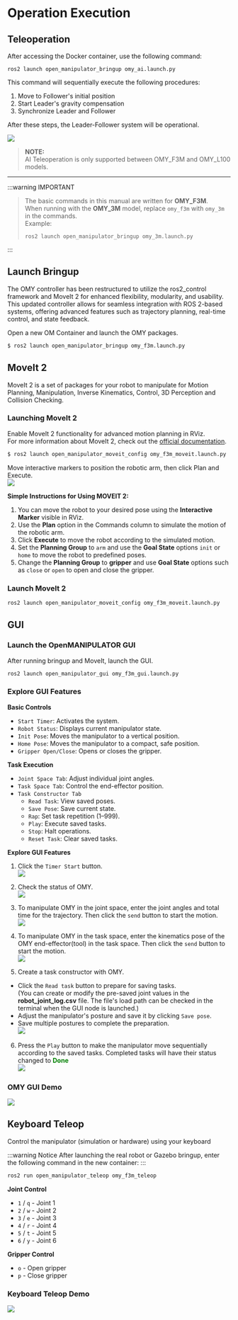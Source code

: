 # Operation Execution  

## Teleoperation
After accessing the Docker container, use the following command:  
```
ros2 launch open_manipulator_bringup omy_ai.launch.py
```  
This command will sequentially execute the following procedures:  
1. Move to Follower's initial position
2. Start Leader's gravity compensation
3. Synchronize Leader and Follower

After these steps, the Leader-Follower system will be operational.

![](/quick_start_guide/ai_teleop.gif)


> **NOTE:**  
> AI Teleoperation is only supported between OMY_F3M and OMY_L100 models.

---
:::warning IMPORTANT
> The basic commands in this manual are written for **OMY_F3M**.  
> When running with the **OMY_3M** model, replace `omy_f3m` with `omy_3m` in the commands.  
> Example:  
> ```
> ros2 launch open_manipulator_bringup omy_3m.launch.py
> ```
:::

## Launch Bringup
The OMY controller has been restructured to utilize the ros2_control framework and MoveIt 2 for enhanced flexibility, modularity, and usability. This updated controller allows for seamless integration with ROS 2-based systems, offering advanced features such as trajectory planning, real-time control, and state feedback.

Open a new OM Container and launch the OMY packages.

```bash
$ ros2 launch open_manipulator_bringup omy_f3m.launch.py
```

## MoveIt 2
MoveIt 2 is a set of packages for your robot to manipulate for Motion Planning, Manipulation, Inverse Kinematics, Control, 3D Perception and Collision Checking.

###  Launching MoveIt 2
Enable MoveIt 2 functionality for advanced motion planning in RViz.  
For more information about MoveIt 2, check out the [official documentation](https://moveit.picknik.ai/main/doc/how_to_guides/how_to_guides.html).
```bash
$ ros2 launch open_manipulator_moveit_config omy_f3m_moveit.launch.py
```
Move interactive markers to position the robotic arm, then click Plan and Execute.  
![](/quick_start_guide/moveit2_core.png)

**Simple Instructions for Using MOVEIT 2:**  
1. You can move the robot to your desired pose using the **Interactive Marker** visible in RViz.
2. Use the **Plan** option in the Commands column to simulate the motion of the robotic arm.
3. Click **Execute** to move the robot according to the simulated motion.
4. Set the **Planning Group** to `arm` and use the **Goal State** options `init` or `home` to move the robot to predefined poses.
5. Change the **Planning Group** to **gripper** and use **Goal State** options such as `close` or `open` to open and close the gripper.




### Launch MoveIt 2
```bash
ros2 launch open_manipulator_moveit_config omy_f3m_moveit.launch.py
```

## GUI

### Launch the OpenMANIPULATOR GUI
After running bringup and MoveIt, launch the GUI.
```bash
ros2 launch open_manipulator_gui omy_f3m_gui.launch.py
```

### Explore GUI Features
**Basic Controls**
- `Start Timer`: Activates the system.
- `Robot Status`: Displays current manipulator state.
- `Init Pose`: Moves the manipulator to a vertical position.
- `Home Pose`: Moves the manipulator to a compact, safe position.
- `Gripper Open/Close`: Opens or closes the gripper.

**Task Execution**
- `Joint Space Tab`: Adjust individual joint angles.
- `Task Space Tab`: Control the end-effector position.
- `Task Constructor Tab`
  - `Read Task`: View saved poses.
  - `Save Pose`: Save current state.
  - `Rap`: Set task repetition (1–999).
  - `Play`: Execute saved tasks.
  - `Stop`: Halt operations.
  - `Reset Task`: Clear saved tasks.

**Explore GUI Features**
1. Click the `Timer Start` button.  
![](/quick_start_guide/OMY_GUI1.png)

2. Check the status of OMY.  
![](/quick_start_guide/OMY_GUI2.png)

3. To manipulate OMY in the joint space, enter the joint angles and total time for the trajectory. Then click the `send` button to start the motion.  
![](/quick_start_guide/OMY_GUI3.png)

4. To manipulate OMY in the task space, enter the kinematics pose of the OMY end-effector(tool) in the task space. Then click the `send` button to start the motion.  
![](/quick_start_guide/OMY_GUI4.png)

5. Create a task constructor with OMY.  
- Click the `Read task` button to prepare for saving tasks.  
(You can create or modify the pre-saved joint values in the **robot_joint_log.csv** file. The file's load path can be checked in the terminal when the GUI node is launched.)  
- Adjust the manipulator's posture and save it by clicking `Save pose`.  
- Save multiple postures to complete the preparation.  
![](/quick_start_guide/OMY_GUI5.png)

6. Press the `Play` button to make the manipulator move sequentially according to the saved tasks. Completed tasks will have their status changed to <span style="color: green; font-weight: bold;">Done</span>  
![](/quick_start_guide/OMY_GUI6.png)

### OMY GUI Demo
![](/quick_start_guide/omy_f3m_gui.gif)



## Keyboard Teleop
Control the manipulator (simulation or hardware) using your keyboard

:::warning Notice
After launching the real robot or Gazebo bringup, enter the following command in the new container:
:::
```bash
ros2 run open_manipulator_teleop omy_f3m_teleop
```
**Joint Control**
- `1` / `q` - Joint 1
- `2` / `w` - Joint 2
- `3` / `e` - Joint 3
- `4` / `r` - Joint 4
- `5` / `t` - Joint 5
- `6` / `y` - Joint 6

**Gripper Control**
- `o` - Open gripper
- `p` - Close gripper

### Keyboard Teleop Demo
![](/quick_start_guide/omy_f3m_teleoperation.gif)

